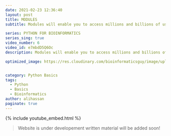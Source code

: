 ```yaml
---
date: 2021-02-23 12:36:40
layout: post
title: MODULES
subtitle: Modules will enable you to access millions and billions of useful functions.

series: PYTHON FOR BIOINFORMATICS
series_sing: true
video_number: 6
video_id: e7mbdD5Q6Oc
description: Modules will enable you to access millions and billions of useful functions.

optimized_image: https://res.cloudinary.com/bioinformaticsguy/image/upload/c_scale,h_380/v1596701389/002%20Python-for-Bioinformatics/Python-for-Bioinformatics-006.png


category: Python Basics
tags:
  - Python
  - Basics
  - Bioinformatics
author: alihassan
paginate: true
---
```


{% include youtube_embed.html %}


> Website is under developement written material will be added soon!
